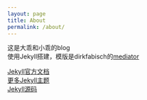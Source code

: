 ```yaml
---
layout: page
title: About
permalink: /about/
---
```


这是大乖和小乖的blog  
使用Jekyll搭建，模版是dirkfabisch的[mediator](https://github.com/hyy12345678/mediator)  

[Jekyll官方文档](http://jekyllrb.com/)  
[更多Jekyll主题](https://github.com/jglovier/jekyll-new)  
[Jekyll源码](https://github.com/jekyll/jekyll)  

